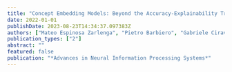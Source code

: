 ```yaml
---
title: "Concept Embedding Models: Beyond the Accuracy-Explainability Trade-Off"
date: 2022-01-01
publishDate: 2023-08-23T14:34:37.097383Z
authors: ["Mateo Espinosa Zarlenga", "Pietro Barbiero", "Gabriele Ciravegna", "Giuseppe Marra", "Francesco Giannini", "Michelangelo Diligenti", "Zohreh Shams", "Frederic Precioso", "Stefano Melacci", "Adrian Weller", " others"]
publication_types: ["2"]
abstract: ""
featured: false
publication: "*Advances in Neural Information Processing Systems*"
---
```


